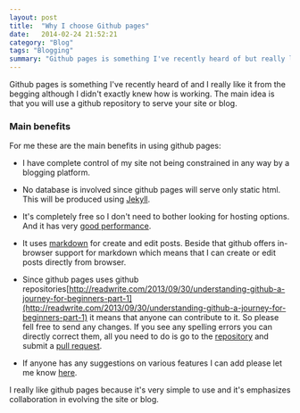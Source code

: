 ```yaml
---
layout: post
title:  "Why I choose Github pages"
date:   2014-02-24 21:52:21
category: "Blog"
tags: "Blogging"
summary: "Github pages is something I've recently heard of but really like it from the begging although I didn't exactly knew how is working."
---
```


<p class="dropcap">Github pages is something I've recently heard of and I really like it from the begging although I didn't exactly knew how is working. The main idea is that you will use a github repository to serve your site or blog.</p>

### Main benefits ###

For me these are the main benefits in using github pages:

- I have complete control of my site not being constrained in any way by a blogging platform.

- No database is involved since github pages will serve only static html. This will be produced using [Jekyll](http://jekyllrb.com/ "jekyll").

- It's completely free so I don't need to bother looking for hosting options. And it has very [good performance](http://www.jeremymorgan.com/blog/programming/how-fast-are-github-pages/ "good performance").

- It uses [markdown](http://daringfireball.net/projects/markdown/ "markdown") for create and edit posts. Beside that github offers in-browser support for markdown which means that I can create or edit posts directly from browser.

- Since github pages uses github repositories[http://readwrite.com/2013/09/30/understanding-github-a-journey-for-beginners-part-1](http://readwrite.com/2013/09/30/understanding-github-a-journey-for-beginners-part-1) it means that anyone can contribute to it. So please fell free to send any changes. If you see any spelling errors you can directly correct them, all you need to do is go to the [repository](https://github.com/cromica/cromica.github.io "repository") and submit a [pull request](https://help.github.com/articles/using-pull-requests "pull request").

- If anyone has any suggestions on various features I can add please let me know [here](https://github.com/cromica/cromica.github.io/issues).


I really like github pages because it's very simple to use and it's emphasizes collaboration in evolving the site or blog. 

